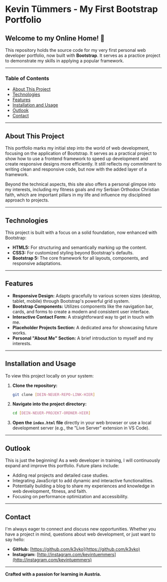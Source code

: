 # Kevin Tümmers - My First Bootstrap Portfolio

## Welcome to my Online Home! 👋

This repository holds the source code for my very first personal web developer portfolio, now built with **Bootstrap**. It serves as a practice project to demonstrate my skills in applying a popular framework.

---

### Table of Contents
* [About This Project](#about-this-project)
* [Technologies](#technologies)
* [Features](#features)
* [Installation and Usage](#installation-and-usage)
* [Outlook](#outlook)
* [Contact](#contact)

---

## About This Project

This portfolio marks my initial step into the world of web development, focusing on the application of Bootstrap. It serves as a practical project to show how to use a frontend framework to speed up development and create responsive designs more efficiently. It still reflects my commitment to writing clean and responsive code, but now with the added layer of a framework.

Beyond the technical aspects, this site also offers a personal glimpse into my interests, including my fitness goals and my Serbian Orthodox Christian faith, which are important pillars in my life and influence my disciplined approach to projects.

---

## Technologies

This project is built with a focus on a solid foundation, now enhanced with Bootstrap:

* **HTML5:** For structuring and semantically marking up the content.
* **CSS3:** For customized styling beyond Bootstrap's defaults.
* **Bootstrap 5:** The core framework for all layouts, components, and responsive adaptations.

---

## Features

* **Responsive Design:** Adapts gracefully to various screen sizes (desktop, tablet, mobile) through Bootstrap's powerful grid system.
* **Bootstrap Components:** Utilizes components like the navigation bar, cards, and forms to create a modern and consistent user interface.
* **Interactive Contact Form:** A straightforward way to get in touch with me.
* **Placeholder Projects Section:** A dedicated area for showcasing future works.
* **Personal "About Me" Section:** A brief introduction to myself and my interests.

---

## Installation and Usage

To view this project locally on your system:

1.  **Clone the repository:**
    ```bash
    git clone [DEIN-NEUER-REPO-LINK-HIER]
    ```
2.  **Navigate into the project directory:**
    ```bash
    cd [DEIN-NEUER-PROJEKT-ORDNER-HIER]
    ```
3.  **Open the `index.html` file** directly in your web browser or use a local development server (e.g., the "Live Server" extension in VS Code).

---

## Outlook

This is just the beginning! As a web developer in training, I will continuously expand and improve this portfolio. Future plans include:

* Adding real projects and detailed case studies.
* Integrating JavaScript to add dynamic and interactive functionalities.
* Potentially building a blog to share my experiences and knowledge in web development, fitness, and faith.
* Focusing on performance optimization and accessibility.

---

## Contact

I'm always eager to connect and discuss new opportunities. Whether you have a project in mind, questions about web development, or just want to say hello:

* **GitHub:** [https://github.com/k3vko](https://github.com/k3vko)
* **Instagram:** [http://instagram.com/kevintuemmers](http://instagram.com/kevintuemmers)

---

**Crafted with a passion for learning in Austria.**
